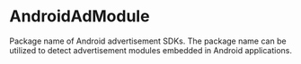 AndroidAdModule
===============

Package name of Android advertisement SDKs. The package name can be utilized to detect advertisement modules embedded in Android applications.
